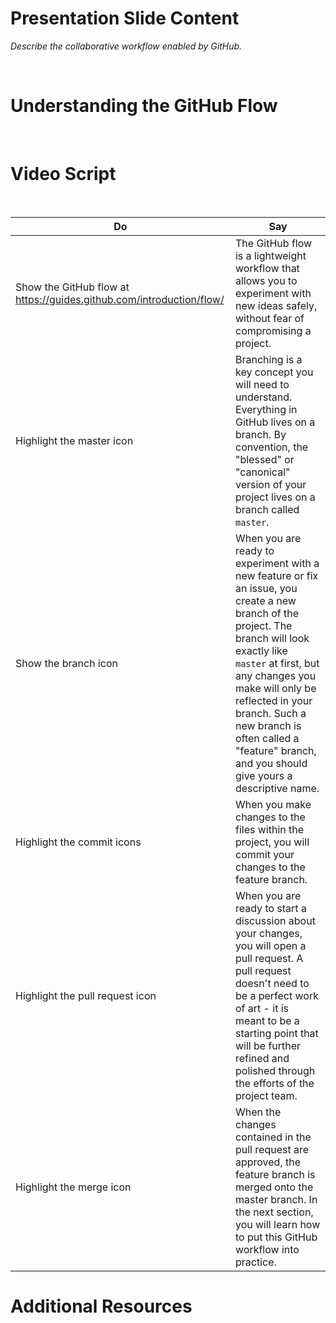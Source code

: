 <!--
{
"name" : "Understanding-github-flow",
"version" : "0.0.1",
"title" : "Understanding the GitHub Flow",
"description" : "Describe the collaborative workflow enabled by GitHub.",
"freshnessDate" : 2016-01-04,
"homepage" : "https://training.github.com/kit/modules/CONT-01_Understanding-github-flow.html",
"canonicalSource" : "https://training.github.com/kit/modules/CONT-01_Understanding-github-flow.html",
"license" : "CC BY 4.0 International"
}
-->


<!-- @section -->

# Presentation Slide Content

_Describe the collaborative workflow enabled by GitHub._

<br>

# Understanding the GitHub Flow


<!-- @resource, "url" : "http://youtu.be/PBI2Rz-ZOxU" -->


<br>

# Video Script

<br>

Do | Say
---|---
Show the GitHub flow at https://guides.github.com/introduction/flow/ | The GitHub flow is a lightweight workflow that allows you to experiment with new ideas safely, without fear of compromising a project.
Highlight the master icon | Branching is a key concept you will need to understand. Everything in GitHub lives on a branch. By convention, the "blessed" or "canonical" version of your project lives on a branch called `master`.
Show the branch icon | When you are ready to experiment with a new feature or fix an issue, you create a new branch of the project. The branch will look exactly like `master` at first, but any changes you make will only be reflected in your branch. Such a new branch is often called a "feature" branch, and you should give yours a descriptive name.
Highlight the commit icons | When you make changes to the files within the project, you will commit your changes to the feature branch.
Highlight the pull request icon | When you are ready to start a discussion about your changes, you will open a pull request. A pull request doesn't need to be a perfect work of art - it is meant to be a starting point that will be further refined and polished through the efforts of the project team.
Highlight the merge icon | When the changes contained in the pull request are approved, the feature branch is merged onto the master branch. In the next section, you will learn how to put this GitHub workflow into practice.


<!-- @section -->

# Additional Resources

<!-- @resource, "url" : "https://guides.github.com/introduction/flow/", "forceBasic" : true  -->
